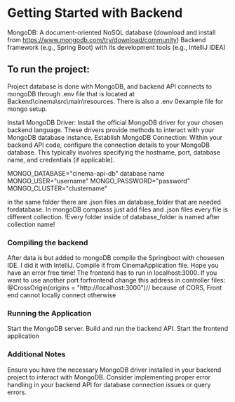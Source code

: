 # Getting Started with Backend

MongoDB: A document-oriented NoSQL database (download and install from https://www.mongodb.com/try/download/community)
Backend framework (e.g., Spring Boot) with its development tools (e.g., IntelliJ IDEA)
## To run the project:

Project database is done with MongoDB, and backend API connects to mongoDB through .env file that is located at Backend\cinema\src\main\resources. There is also a .env 0example file for  mongo setup. 

Install MongoDB Driver: Install the official MongoDB driver for your chosen backend language. These drivers provide methods to interact with your MongoDB database instance.
Establish MongoDB Connection: Within your backend API code, configure the connection details to your MongoDB database. This typically involves specifying the hostname, port, database name, and credentials (if applicable).

MONGO_DATABASE="cinema-api-db" database name
MONGO_USER="username"
MONGO_PASSWORD="password"
MONGO_CLUSTER="clustername"

in the same folder there are .json files an database_folder that are needed fordatabase. In mongoDB compasss just add files and .json files every file is different collection. !Every folder inside of database_folder is named after collection name!

### Compiling the backend

After data is but added to mongoDB compile the Springboot with chosesen IDE. I did it with IntelliJ. Compile it from CinemaApplication file. Hope you have an error free time! The frontend has to run in localhost:3000. If you want to use another port forfrontend change this address in controller files: @CrossOrigin(origins = "http://localhost:3000")// because of CORS, Front end cannot locally connect otherwise

### Running the Application

Start the MongoDB server.
Build and run the backend API.
Start the frontend application

### Additional Notes

Ensure you have the necessary MongoDB driver installed in your backend project to interact with MongoDB.
Consider implementing proper error handling in your backend API for database connection issues or query errors.



